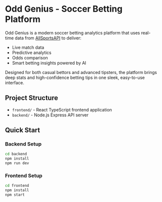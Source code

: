 # Odd Genius - Soccer Betting Platform 
 
Odd Genius is a modern soccer betting analytics platform that uses real-time data from [AllSportsAPI](https://allsportsapi.com) to deliver:
- Live match data
- Predictive analytics
- Odds comparison
- Smart betting insights powered by AI

Designed for both casual bettors and advanced tipsters, the platform brings deep stats and high-confidence betting tips in one sleek, easy-to-use interface.

 
## Project Structure 
- `frontend/` - React TypeScript frontend application 
- `backend/` - Node.js Express API server 
 
## Quick Start 
 
### Backend Setup 
```bash 
cd backend 
npm install 
npm run dev 
``` 
 
### Frontend Setup 
```bash 
cd frontend 
npm install 
npm start 
``` 
